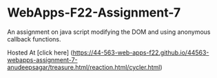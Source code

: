 # WebApps-F22-Assignment-7
An assignment on java script modifying the DOM and using anonymous callback functions.<br>

Hosted At [click here] (https://44-563-web-apps-f22.github.io/44563-webapps-assignment-7-anudeepsagar/treasure.html/reaction.html/cycler.html)